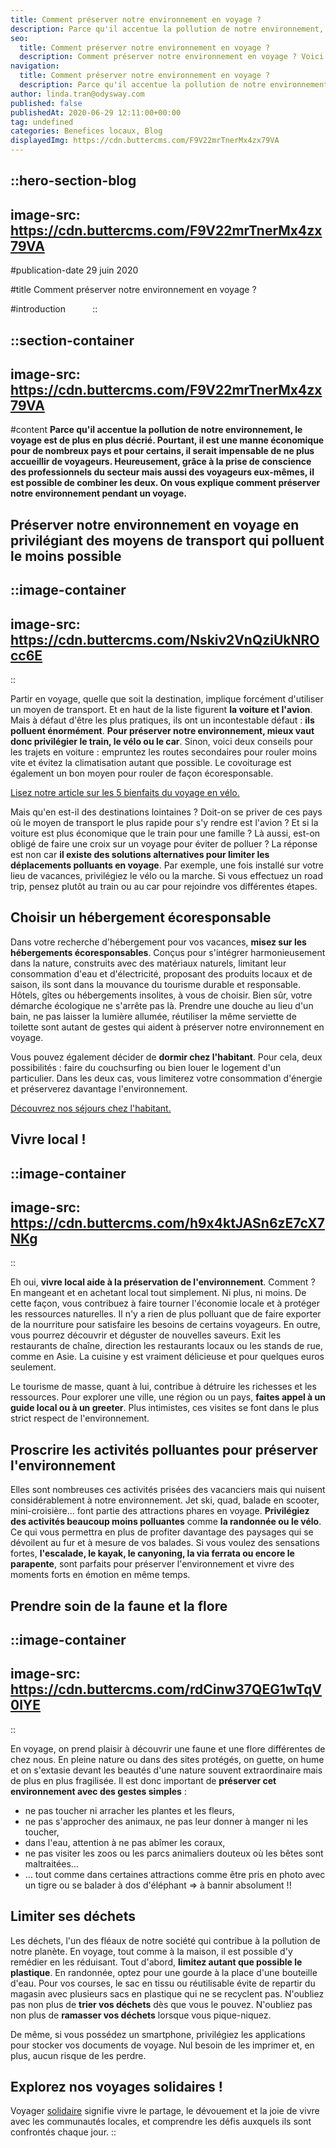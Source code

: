 ```yaml
---
title: Comment préserver notre environnement en voyage ?
description: Parce qu'il accentue la pollution de notre environnement, le voyage est de plus en plus décrié. Pourtant, il est une manne économique pour de nombreux pays et pour certains, il serait impensable de ne plus accueillir de voyageurs. Heureusement, grâce à la prise de conscience des professionnels du secteur mais aussi des voyageurs eux-mêmes, il est possible de combiner les deux. On vous explique comment préserver notre environnement pendant un voyage.
seo:
  title: Comment préserver notre environnement en voyage ?
  description: Comment préserver notre environnement en voyage ? Voici quelques pistes pour  limiter votre impact lors de vos prochains voyages.
navigation:
  title: Comment préserver notre environnement en voyage ?
  description: Parce qu'il accentue la pollution de notre environnement, le voyage est de plus en plus décrié. Pourtant, il est une manne économique pour de nombreux pays et pour certains, il serait impensable de ne plus accueillir de voyageurs. Heureusement, grâce à la prise de conscience des professionnels du secteur mais aussi des voyageurs eux-mêmes, il est possible de combiner les deux. On vous explique comment préserver notre environnement pendant un voyage.
author: linda.tran@odysway.com
published: false
publishedAt: 2020-06-29 12:11:00+00:00
tag: undefined
categories: Benefices locaux, Blog
displayedImg: https://cdn.buttercms.com/F9V22mrTnerMx4zx79VA
---
```


::hero-section-blog
---
image-src: https://cdn.buttercms.com/F9V22mrTnerMx4zx79VA
---
#publication-date
29 juin 2020

#title
Comment préserver notre environnement en voyage ?

#introduction
         
::

::section-container
---
image-src: https://cdn.buttercms.com/F9V22mrTnerMx4zx79VA
---
#content
**Parce qu'il accentue la pollution de notre environnement, le voyage est de plus en plus décrié. Pourtant, il est une manne économique pour de nombreux pays et pour certains, il serait impensable de ne plus accueillir de voyageurs. Heureusement, grâce à la prise de conscience des professionnels du secteur mais aussi des voyageurs eux-mêmes, il est possible de combiner les deux. On vous explique comment préserver notre environnement pendant un voyage.**

## Préserver notre environnement en voyage en privilégiant des moyens de transport qui polluent le moins possible

::image-container
---
image-src: https://cdn.buttercms.com/Nskiv2VnQziUkNROcc6E
---
::

Partir en voyage, quelle que soit la destination, implique forcément d'utiliser un moyen de transport. Et en haut de la liste figurent **la voiture et l'avion**. Mais à défaut d'être les plus pratiques, ils ont un incontestable défaut : **ils polluent énormément**. **Pour préserver notre environnement, mieux vaut donc privilégier le train, le vélo ou le car**. Sinon, voici deux conseils pour les trajets en voiture : empruntez les routes secondaires pour rouler moins vite et évitez la climatisation autant que possible. Le covoiturage est également un bon moyen pour rouler de façon écoresponsable. 

[Lisez notre article sur les 5 bienfaits du voyage en vélo.](https://odysway.com/5-bienfaits-velo-voyage)

Mais qu'en est-il des destinations lointaines ? Doit-on se priver de ces pays où le moyen de transport le plus rapide pour s'y rendre est l'avion ? Et si la voiture est plus économique que le train pour une famille ? Là aussi, est-on obligé de faire une croix sur un voyage pour éviter de polluer ? La réponse est non car **il existe des solutions alternatives pour limiter les déplacements polluants en voyage**. Par exemple, une fois installé sur votre lieu de vacances, privilégiez le vélo ou la marche. Si vous effectuez un road trip, pensez plutôt au train ou au car pour rejoindre vos différentes étapes.

## Choisir un hébergement écoresponsable

Dans votre recherche d'hébergement pour vos vacances, **misez sur les hébergements écoresponsables**. Conçus pour s'intégrer harmonieusement dans la nature, construits avec des matériaux naturels, limitant leur consommation d'eau et d'électricité, proposant des produits locaux et de saison, ils sont dans la mouvance du tourisme durable et responsable. Hôtels, gîtes ou hébergements insolites, à vous de choisir. Bien sûr, votre démarche écologique ne s'arrête pas là. Prendre une douche au lieu d'un bain, ne pas laisser la lumière allumée, réutiliser la même serviette de toilette sont autant de gestes qui aident à préserver notre environnement en voyage.

Vous pouvez également décider de **dormir chez l'habitant**. Pour cela, deux possibilités : faire du couchsurfing ou bien louer le logement d'un particulier. Dans les deux cas, vous limiterez votre consommation d'énergie et préserverez davantage l'environnement.

[Découvrez nos séjours chez l'habitant.](https://odysway.com/thematiques/sejours-chez-l-habitant)

## Vivre local !

::image-container
---
image-src: https://cdn.buttercms.com/h9x4ktJASn6zE7cX7NKg
---
::

Eh oui, **vivre local aide à la préservation de l'environnement**. Comment ? En mangeant et en achetant local tout simplement. Ni plus, ni moins. De cette façon, vous contribuez à faire tourner l'économie locale et à protéger les ressources naturelles. Il n'y a rien de plus polluant que de faire exporter de la nourriture pour satisfaire les besoins de certains voyageurs. En outre, vous pourrez découvrir et déguster de nouvelles saveurs. Exit les restaurants de chaîne, direction les restaurants locaux ou les stands de rue, comme en Asie. La cuisine y est vraiment délicieuse et pour quelques euros seulement.

Le tourisme de masse, quant à lui, contribue à détruire les richesses et les ressources. Pour explorer une ville, une région ou un pays, **faites appel à un guide local ou à un greeter**. Plus intimistes, ces visites se font dans le plus strict respect de l'environnement.

## Proscrire les activités polluantes pour préserver l'environnement

Elles sont nombreuses ces activités prisées des vacanciers mais qui nuisent considérablement à notre environnement. Jet ski, quad, balade en scooter, mini-croisière… font partie des attractions phares en voyage. **Privilégiez des activités beaucoup moins polluantes** comme **la randonnée ou le vélo**. Ce qui vous permettra en plus de profiter davantage des paysages qui se dévoilent au fur et à mesure de vos balades. Si vous voulez des sensations fortes, **l'escalade, le kayak, le canyoning, la via ferrata ou encore le parapente**, sont parfaits pour préserver l'environnement et vivre des moments forts en émotion en même temps.

## Prendre soin de la faune et la flore

::image-container
---
image-src: https://cdn.buttercms.com/rdCinw37QEG1wTqV0lYE
---
::

En voyage, on prend plaisir à découvrir une faune et une flore différentes de chez nous. En pleine nature ou dans des sites protégés, on guette, on hume et on s'extasie devant les beautés d'une nature souvent extraordinaire mais de plus en plus fragilisée. Il est donc important de **préserver cet environnement avec des gestes simples** :

*   ne pas toucher ni arracher les plantes et les fleurs,
*   ne pas s'approcher des animaux, ne pas leur donner à manger ni les toucher,
*   dans l'eau, attention à ne pas abîmer les coraux,
*   ne pas visiter les zoos ou les parcs animaliers douteux où les bêtes sont maltraitées…
*   … tout comme dans certaines attractions comme être pris en photo avec un tigre ou se balader à dos d'éléphant => à bannir absolument !!

## Limiter ses déchets

Les déchets, l'un des fléaux de notre société qui contribue à la pollution de notre planète. En voyage, tout comme à la maison, il est possible d'y remédier en les réduisant. Tout d'abord, **limitez autant que possible le plastique**. En randonnée, optez pour une gourde à la place d'une bouteille d'eau. Pour vos courses, le sac en tissu ou réutilisable évite de repartir du magasin avec plusieurs sacs en plastique qui ne se recyclent pas. N'oubliez pas non plus de **trier vos déchets** dès que vous le pouvez. N'oubliez pas non plus de **ramasser vos déchets** lorsque vous pique-niquez.

De même, si vous possédez un smartphone, privilégiez les applications pour stocker vos documents de voyage. Nul besoin de les imprimer et, en plus, aucun risque de les perdre.  

## Explorez nos voyages solidaires !

Voyager [solidaire](https://odysway.com/thematiques/voyage-solidaire) signifie vivre le partage, le dévouement et la joie de vivre avec les communautés locales, et comprendre les défis auxquels ils sont confrontés chaque jour.
::
